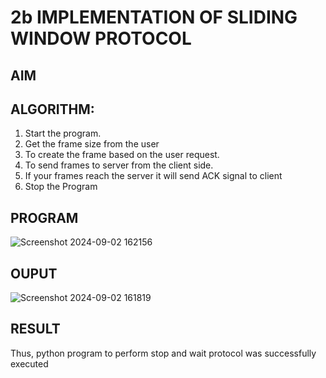 # 2b IMPLEMENTATION OF SLIDING WINDOW PROTOCOL
## AIM
## ALGORITHM:
1. Start the program.
2. Get the frame size from the user
3. To create the frame based on the user request.
4. To send frames to server from the client side.
5. If your frames reach the server it will send ACK signal to client
6. Stop the Program
## PROGRAM
![Screenshot 2024-09-02 162156](https://github.com/user-attachments/assets/b713bc44-8f7e-4d00-a316-7d82b9049e6e)

## OUPUT
![Screenshot 2024-09-02 161819](https://github.com/user-attachments/assets/e53bfa57-74ae-43ab-ad29-d71b4c27ce59)

## RESULT
Thus, python program to perform stop and wait protocol was successfully executed
